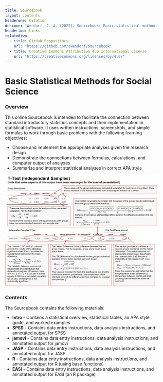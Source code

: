 ```yaml
---
title: Sourcebook
layout: contents
headerone: Citation
descone: "Wendorf, C. A. (2022). Sourcebook: Basic statistical methods for social science. https://cwendorf.github.io/Sourcebook"
headertwo: Links
relatedtwo:
  - title: GitHub Respository
    url: "https://github.com/cwendorf/Sourcebook"
  - title: Creative Commons Attribution 4.0 International License
    url: "https://creativecommons.org/licenses/by/4.0/"
---
```


# Basic Statistical Methods for Social Science

### Overview

This online Sourcebook is intended to facilitate the connection between standard introductory statistics concepts and their implementation in statistical software. It uses written instructions, screenshots, and simple formulas to work through basic problems with the following learning objectives:

- Choose and implement the appropriate analyses given the research design
- Demonstrate the connections between formulas, calculations, and computer output of analyses
- Summarize and interpret statistical analyses in correct APA style

<p align="center"><kbd><img src="assets/images/AnnotatedOutput.jpg"></kbd></p>

### Contents

The Sourcebook contains the following materials:

- **Intro** - Contains a statistical overview, statistical tables, an APA style guide, and worked examples
- **SPSS** - Contains data entry instructions, data analysis instructions, and annotated output for SPSS
- **jamovi** - Contains data entry instructions, data analysis instructions, and annotated output for jamovi
- **JASP** - Contains data entry instructions, data analysis instructions, and annotated output for JASP
- **R** - Contains data entry instructions, data analysis instructions, and annotated output for R (using base functions)
- **EASI** - Contains data entry instructions, data analysis instructions, and annotated output for EASI (an R package)
